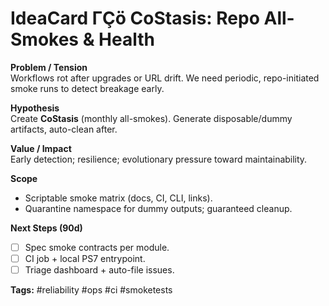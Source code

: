 # IdeaCard ΓÇö CoStasis: Repo All-Smokes & Health

**Problem / Tension**  
Workflows rot after upgrades or URL drift. We need periodic, repo-initiated smoke runs to detect breakage early.

**Hypothesis**  
Create **CoStasis** (monthly all-smokes). Generate disposable/dummy artifacts, auto-clean after.

**Value / Impact**  
Early detection; resilience; evolutionary pressure toward maintainability.

**Scope**  
- Scriptable smoke matrix (docs, CI, CLI, links).  
- Quarantine namespace for dummy outputs; guaranteed cleanup.

**Next Steps (90d)**  
- [ ] Spec smoke contracts per module.  
- [ ] CI job + local PS7 entrypoint.  
- [ ] Triage dashboard + auto-file issues.

**Tags:** #reliability #ops #ci #smoketests
